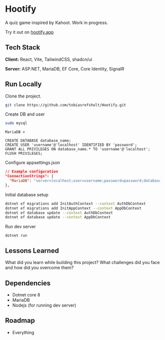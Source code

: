 
# Hootify

A quiz game inspired by Kahoot. Work in progress.

Try it out on [hootify.app](https://hootify.app)
## Tech Stack

**Client:** React, Vite, TailwindCSS, shadcn/ui

**Server:** ASP.NET, MariaDB, EF Core, Core Identity, SignalR
## Run Locally

Clone the project.

```bash
git clone https://github.com/tobiasrefsholt/Hootify.git
```

Create DB and user

```bash
sudo mysql
```

```mysql
MariaDB >

CREATE DATABASE database_name;
CREATE USER 'username'@'localhost' IDENTIFIED BY 'password';
GRANT ALL PRIVILEGES ON database_name.* TO 'username'@'localhost';
FLUSH PRIVILEGES;
```

Configure appsettings.json

```json
// Example configuration
"ConnectionStrings": {
  "MariaDB": "server=localhost;user=username;password=password;database=database_name"
},
```

Initial database setup

```bash
dotnet ef migrations add InitAuthContext --context AuthDbContext
dotnet ef migrations add InitAppContext --context AppDbContext
dotnet ef database update --context AuthDbContext
dotnet ef database update --context AppDbContext
```

Run dev server
```
dotnet run
```
## Lessons Learned

What did you learn while building this project? What challenges did you face and how did you overcome them?


## Dependencies
- Dotnet core 8
- MariaDB
- Nodejs (for running dev server)
## Roadmap

- Everything
